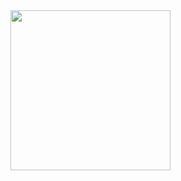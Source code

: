 <img align="right" src="https://i.pinimg.com/originals/ec/7f/0a/ec7f0adbbee0d5e8a48d05edc73d3898.gif" height="256" width="256">
